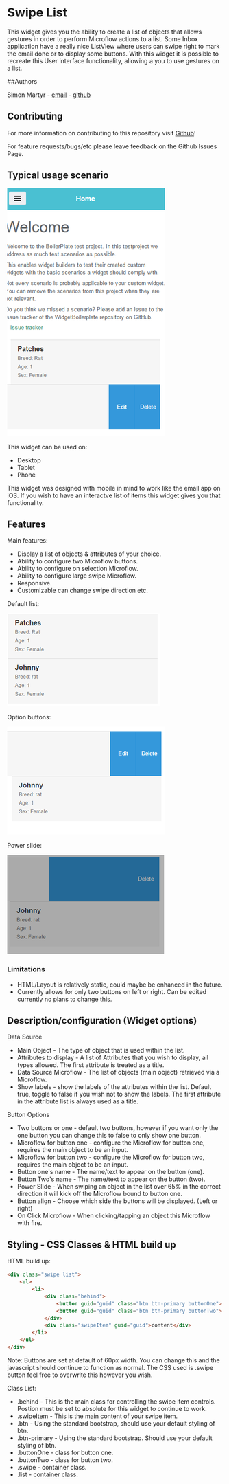 # Swipe List

This widget gives you the ability to create a list of objects that allows gestures in order to perform Microflow actions to a list. 
Some Inbox application have a really nice ListView where users can swipe right to mark the email done or to display some buttons. 
With this widget it is possible to recreate this User interface functionality, allowing a you to use gestures on a list.

##Authors

Simon Martyr -  [email](mailto:simon.martyr@finaps.nl)   - [github](https://github.com/simonmartyr)

## Contributing

For more information on contributing to this repository visit [Github](https://github.com/Finaps/swipeList)!

For feature requests/bugs/etc please leave feedback on the Github Issues Page.

## Typical usage scenario


<img src="assets/overallSwipe.PNG"/>


This widget can be used on:
- Desktop 
- Tablet 
- Phone

This widget was designed with mobile in mind to work like the email app on iOS. If you wish to have an interactve list of items this widget gives you that functionality. 
 
## Features

Main features:

- Display a list of objects & attributes of your choice. 
- Ability to configure two Microflow buttons.
- Ability to configure on selection Microflow.
- Ability to configure large swipe Microflow. 
- Responsive. 
- Customizable can change swipe direction etc. 


Default list:


<img src="assets/listone.PNG"/>


Option buttons:


<img src="assets/listview2.PNG"/>


Power slide:


<img src="assets/StrechAction.PNG"/>




### Limitations

 - HTML/Layout is relatively static, could maybe be enhanced in the future.
 - Currently allows for only two buttons on left or right. Can be edited currently no plans to change this. 

## Description/configuration (Widget options)

Data Source 

- Main Object - The type of object that is used within the list.
- Attributes to display - A list of Attributes that you wish to display, all types allowed. The first attribute is treated as a title. 
- Data Source Microflow - The list of objects (main object) retrieved via a Microflow.
- Show labels - show the labels of the attributes within the list. Default true, toggle to false if you wish not to show the labels. The first attribute in the attribute list is always used as a title. 

Button Options

- Two buttons or one - default two buttons, however if you want only the one button you can change this to false to only show one button.
- Microflow for button one - configure the Microflow for button one, requires the main object to be an input. 
- Microflow for button two - configure the Microflow for button two, requires the main object to be an input. 
- Button one's name - The name/text to appear on the button (one).
- Button Two's name - The name/text to appear on the button (two).
- Power Slide - When swiping an object in the list over 65% in the correct direction it will kick off the Microflow bound to button one.
- Button align - Choose which side the buttons will be displayed. (Left or right) 
- On Click Microflow - When clicking/tapping an object this Microflow with fire. 


## Styling - CSS Classes & HTML build up

HTML build up:


```HTML
<div class="swipe list">
	<ul>
		<li>
			<div class="behind">
				<button guid="guid" class="btn btn-primary buttonOne"> Button Text </button>
				<button guid="guid" class="btn btn-primary buttonTwo"> Button Text </button>
			</div>
			<div class="swipeItem" guid="guid">content</div>
		</li>
	</ul>
</div>
```

Note: 
Buttons are set at default of 60px width. You can change this and the javascript should continue to function as normal. 
The CSS used is .swipe button feel free to overwrite this however you wish. 

Class List: 

- .behind - This is the main class for controlling the swipe item controls. Postion must be set to absolute for this widget to continue to work.
- .swipeItem - This is the main content of your swipe item. 
- .btn - Using the standard bootstrap, should use your default styling of btn. 
- .btn-primary - Using the standard bootstrap. Should use your default styling of btn.
- .buttonOne - class for button one.
- .buttonTwo - class for button two.
- .swipe - container class.
- .list  - container class.